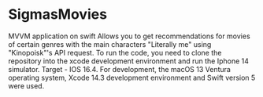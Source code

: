 # SigmasMovies
MVVM application on swift
Allows you to get recommendations for movies of certain genres with the main characters "Literally me" using "Kinopoisk"'s API request. 
To run the code, you need to clone the repository into the xcode development environment and run the Iphone 14 simulator. 
Target - IOS 16.4. 
For development, the macOS 13 Ventura operating system, Xcode 14.3 development environment and Swift version 5 were used.

